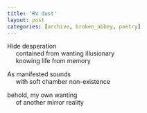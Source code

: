 ```yaml
---
title: 'RV dust'
layout: post
categories: [archive, broken_abbey, poetry]
---
```

Hide desperation<br />
&nbsp;&nbsp;&nbsp;&nbsp;
contained from wanting illusionary<br />
&nbsp;&nbsp;&nbsp;&nbsp;
knowing life from memory

As manifested sounds<br />
&nbsp;&nbsp;&nbsp;&nbsp;
with soft chamber non-existence

behold, my own wanting<br />
&nbsp;&nbsp;&nbsp;&nbsp;
of another mirror reality
